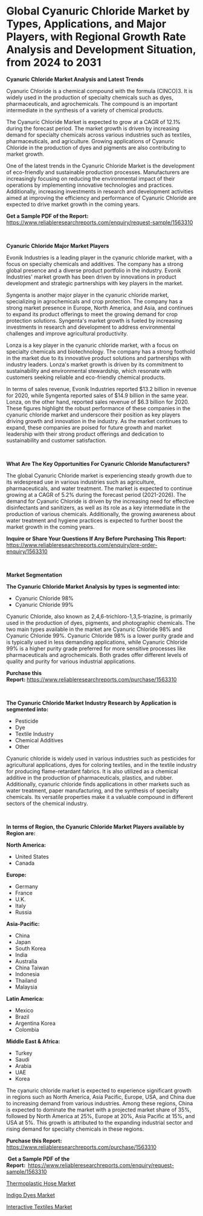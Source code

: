 <p><h1>Global Cyanuric Chloride Market by Types, Applications, and Major Players, with Regional Growth Rate Analysis and Development Situation, from 2024 to 2031</h1></p><p><strong>Cyanuric Chloride Market Analysis and Latest Trends</strong></p>
<p><p>Cyanuric Chloride is a chemical compound with the formula (ClNCO)3. It is widely used in the production of specialty chemicals such as dyes, pharmaceuticals, and agrochemicals. The compound is an important intermediate in the synthesis of a variety of chemical products.</p><p>The Cyanuric Chloride Market is expected to grow at a CAGR of 12.1% during the forecast period. The market growth is driven by increasing demand for specialty chemicals across various industries such as textiles, pharmaceuticals, and agriculture. Growing applications of Cyanuric Chloride in the production of dyes and pigments are also contributing to market growth.</p><p>One of the latest trends in the Cyanuric Chloride Market is the development of eco-friendly and sustainable production processes. Manufacturers are increasingly focusing on reducing the environmental impact of their operations by implementing innovative technologies and practices. Additionally, increasing investments in research and development activities aimed at improving the efficiency and performance of Cyanuric Chloride are expected to drive market growth in the coming years.</p></p>
<p><strong>Get a Sample PDF of the Report:&nbsp;</strong> <a href="https://www.reliableresearchreports.com/enquiry/request-sample/1563310">https://www.reliableresearchreports.com/enquiry/request-sample/1563310</a></p>
<p>&nbsp;</p>
<p><strong>Cyanuric Chloride Major Market Players</strong></p>
<p><p>Evonik Industries is a leading player in the cyanuric chloride market, with a focus on specialty chemicals and additives. The company has a strong global presence and a diverse product portfolio in the industry. Evonik Industries' market growth has been driven by innovations in product development and strategic partnerships with key players in the market.</p><p>Syngenta is another major player in the cyanuric chloride market, specializing in agrochemicals and crop protection. The company has a strong market presence in Europe, North America, and Asia, and continues to expand its product offerings to meet the growing demand for crop protection solutions. Syngenta's market growth is fueled by increasing investments in research and development to address environmental challenges and improve agricultural productivity.</p><p>Lonza is a key player in the cyanuric chloride market, with a focus on specialty chemicals and biotechnology. The company has a strong foothold in the market due to its innovative product solutions and partnerships with industry leaders. Lonza's market growth is driven by its commitment to sustainability and environmental stewardship, which resonate with customers seeking reliable and eco-friendly chemical products.</p><p>In terms of sales revenue, Evonik Industries reported $13.2 billion in revenue for 2020, while Syngenta reported sales of $14.9 billion in the same year. Lonza, on the other hand, reported sales revenue of $6.3 billion for 2020. These figures highlight the robust performance of these companies in the cyanuric chloride market and underscore their position as key players driving growth and innovation in the industry. As the market continues to expand, these companies are poised for future growth and market leadership with their strong product offerings and dedication to sustainability and customer satisfaction.</p></p>
<p>&nbsp;</p>
<p><strong>What Are The Key Opportunities For Cyanuric Chloride Manufacturers?</strong></p>
<p><p>The global Cyanuric Chloride market is experiencing steady growth due to its widespread use in various industries such as agriculture, pharmaceuticals, and water treatment. The market is expected to continue growing at a CAGR of 5.2% during the forecast period (2021-2026). The demand for Cyanuric Chloride is driven by the increasing need for effective disinfectants and sanitizers, as well as its role as a key intermediate in the production of various chemicals. Additionally, the growing awareness about water treatment and hygiene practices is expected to further boost the market growth in the coming years.</p></p>
<p><strong>Inquire or Share Your Questions If Any Before Purchasing This Report:</strong> <a href="https://www.reliableresearchreports.com/enquiry/pre-order-enquiry/1563310">https://www.reliableresearchreports.com/enquiry/pre-order-enquiry/1563310</a></p>
<p>&nbsp;</p>
<p><strong>Market Segmentation</strong></p>
<p><strong>The Cyanuric Chloride Market Analysis by types is segmented into:</strong></p>
<p><ul><li>Cyanuric Chloride 98%</li><li>Cyanuric Chloride 99%</li></ul></p>
<p><p>Cyanuric Chloride, also known as 2,4,6-trichloro-1,3,5-triazine, is primarily used in the production of dyes, pigments, and photographic chemicals. The two main types available in the market are Cyanuric Chloride 98% and Cyanuric Chloride 99%. Cyanuric Chloride 98% is a lower purity grade and is typically used in less demanding applications, while Cyanuric Chloride 99% is a higher purity grade preferred for more sensitive processes like pharmaceuticals and agrochemicals. Both grades offer different levels of quality and purity for various industrial applications.</p></p>
<p><strong>Purchase this Report:&nbsp;</strong><a href="https://www.reliableresearchreports.com/purchase/1563310">https://www.reliableresearchreports.com/purchase/1563310</a></p>
<p>&nbsp;</p>
<p><strong>The Cyanuric Chloride Market Industry Research by Application is segmented into:</strong></p>
<p><ul><li>Pesticide</li><li>Dye</li><li>Textile Industry</li><li>Chemical Additives</li><li>Other</li></ul></p>
<p><p>Cyanuric chloride is widely used in various industries such as pesticides for agricultural applications, dyes for coloring textiles, and in the textile industry for producing flame-retardant fabrics. It is also utilized as a chemical additive in the production of pharmaceuticals, plastics, and rubber. Additionally, cyanuric chloride finds applications in other markets such as water treatment, paper manufacturing, and the synthesis of specialty chemicals. Its versatile properties make it a valuable compound in different sectors of the chemical industry.</p></p>
<p>&nbsp;</p>
<p><strong>In terms of Region, the Cyanuric Chloride Market Players available by Region are:</strong></p>
<p>
    <p> <strong> North America: </strong>
        <ul>
            <li>United States</li>
            <li>Canada</li>
        </ul>
        </p> 
    <p> <strong> Europe: </strong>
        <ul>
            <li>Germany</li>
            <li>France</li>
            <li>U.K.</li>
            <li>Italy</li>
            <li>Russia</li>
        </ul>
        </p> 
    <p> <strong> Asia-Pacific: </strong>
        <ul>
            <li>China</li>
            <li>Japan</li>
            <li>South Korea</li>
            <li>India</li>
            <li>Australia</li>
            <li>China Taiwan</li>
            <li>Indonesia</li>
            <li>Thailand</li>
            <li>Malaysia</li>
        </ul>
        </p> 
    <p> <strong> Latin America: </strong>
        <ul>
            <li>Mexico</li>
            <li>Brazil</li>
            <li>Argentina Korea</li>
            <li>Colombia</li>
        </ul>
        </p> 
    <p> <strong> Middle East & Africa: </strong>
        <ul>
            <li>Turkey</li>
            <li>Saudi</li>
            <li>Arabia</li>
            <li>UAE</li>
            <li>Korea</li>
        </ul>
    </p>
    </p>
<p><p>The cyanuric chloride market is expected to experience significant growth in regions such as North America, Asia Pacific, Europe, USA, and China due to increasing demand from various industries. Among these regions, China is expected to dominate the market with a projected market share of 35%, followed by North America at 25%, Europe at 20%, Asia Pacific at 15%, and USA at 5%. This growth is attributed to the expanding industrial sector and rising demand for specialty chemicals in these regions.</p></p>
<p><strong>Purchase this Report: </strong><a href="https://www.reliableresearchreports.com/purchase/1563310">https://www.reliableresearchreports.com/purchase/1563310</a></p>
<p>&nbsp;<strong>Get a Sample PDF of the Report:&nbsp;&nbsp;</strong><a href="https://www.reliableresearchreports.com/enquiry/request-sample/1563310">https://www.reliableresearchreports.com/enquiry/request-sample/1563310</a></p>
<p><strong></strong></p>
<p><p><a href="https://github.com/brentleyjimmiealvaradoz4l1rea/Market-Research-Report-List-1/blob/main/thermoplastic-hose-market.md">Thermoplastic Hose Market</a></p><p><a href="https://github.com/Angelnienowdseej3e45z3p8c/Market-Research-Report-List-1/blob/main/indigo-dyes-market.md">Indigo Dyes Market</a></p><p><a href="https://github.com/eeaveuhhh/Market-Research-Report-List-1/blob/main/interactive-textiles-market.md">Interactive Textiles Market</a></p></p>